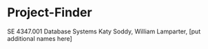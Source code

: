 # Project-Finder
 SE 4347.001 Database Systems
 Katy Soddy, William Lamparter, [put additional names here]
